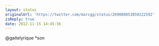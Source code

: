 ```yaml
---
layout: status
originalUrl: 'https://twitter.com/marcgg/status/269088853850222592'
isReply: true
date: 2012-11-15 14:45:56
---
```


@gaitelyrique *son
